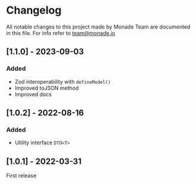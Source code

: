 # Changelog

All notable changes to this project made by Monade Team are documented in this file. For info refer to team@monade.io

## [1.1.0] - 2023-09-03

### Added
- Zod interoperability with `defineModel()`
- Improved toJSON method
- Improved docs

## [1.0.2] - 2022-08-16
### Added
- Utility interface `DTO<T>`

## [1.0.1] - 2022-03-31

First release
